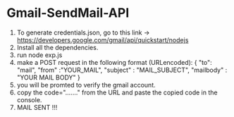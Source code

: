 # Gmail-SendMail-API

1. To generate credentials.json, go to this link -> https://developers.google.com/gmail/api/quickstart/nodejs 
2. Install all the dependencies.
3. run node exp.js
4. make a POST request in the following format (URLencoded):
    {
      "to": "mail",
      "from" :"YOUR_MAIL",
      "subject" : "MAIL_SUBJECT",
      "mailbody" : "YOUR MAIL BODY"
    }
5. you will be promted to verify the gmail account.
6. copy the code="......." from the URL and paste the copied code in the console.
7. MAIL SENT !!!
